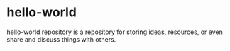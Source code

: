 # hello-world
hello-world repository is a repository for storing ideas, resources, or even share and discuss things with others.

